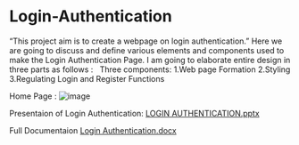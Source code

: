 # Login-Authentication
“This project aim is to create a webpage on login authentication.”
Here we are going to discuss and define various elements and components used to make the Login Authentication Page. I am going to elaborate entire design in three parts as follows :
 
Three components:
1.Web page Formation
2.Styling
3.Regulating Login and Register Functions

Home Page :
![image](https://user-images.githubusercontent.com/109887351/180656825-edea2a9f-a451-4103-9f7b-4e5fd1a25b52.png)


Presentaion of Login Authentication:
[LOGIN AUTHENTICATION.pptx](https://github.com/VanshikaJain184/Login-Authentication/files/9175354/LOGIN.AUTHENTICATION.pptx)

Full Documentaion
[Login Authentication.docx](https://github.com/VanshikaJain184/Login-Authentication/files/9175356/Login.Authentication.docx)
